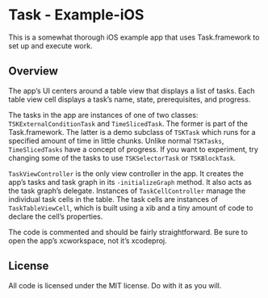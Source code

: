 # Task - Example-iOS

This is a somewhat thorough iOS example app that uses Task.framework to set up and execute work.


## Overview

The app’s UI centers around a table view that displays a list of tasks. Each table view cell
displays a task’s name, state, prerequisites, and progress. 

The tasks in the app are instances of one of two classes: `TSKExternalConditionTask` and
`TimeSlicedTask`. The former is part of the Task.framework. The latter is a demo subclass of
`TSKTask` which runs for a specified amount of time in little chunks. Unlike normal `TSKTasks`,
`TimeSlicedTasks` have a concept of progress. If you want to experiment, try changing some of the
tasks to use `TSKSelectorTask` or `TSKBlockTask`.

`TaskViewController` is the only view controller in the app. It creates the app’s tasks and task
graph in its `-initializeGraph` method. It also acts as the task graph’s delegate. Instances of
`TaskCellController` manage the individual task cells in the table. The task cells are instances of
`TaskTableViewCell`, which is built using a xib and a tiny amount of code to declare the cell’s
properties.

The code is commented and should be fairly straightforward. Be sure to open the app’s xcworkspace, not it’s xcodeproj.


## License

All code is licensed under the MIT license. Do with it as you will.
